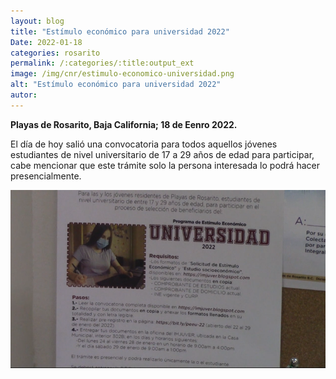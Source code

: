 ```yaml
---
layout: blog
title: "Estímulo económico para universidad 2022"
Date: 2022-01-18
categories: rosarito
permalink: /:categories/:title:output_ext
image: /img/cnr/estimulo-economico-universidad.png
alt: "Estímulo económico para universidad 2022"
autor:
---
```


**Playas de Rosarito, Baja California; 18 de Eenro 2022.** 
 
El día de hoy salió una convocatoria para todos aquellos jóvenes estudiantes de nivel universitario de 17 a 29 años de edad para participar, cabe mencionar que este trámite solo la persona interesada lo podrá hacer presencialmente. 


<div id="carouselExampleSlidesOnly" class="carousel slide" data-ride="carousel">
  <div class="carousel-inner">
    <div class="carousel-item active">
       <img class="d-block w-100" src="/img/cnr/estimulo-economico-universidad.png" loading="lazy"  alt="Estímulo económico para universidad 2022">
    </div>
  </div>
</div>